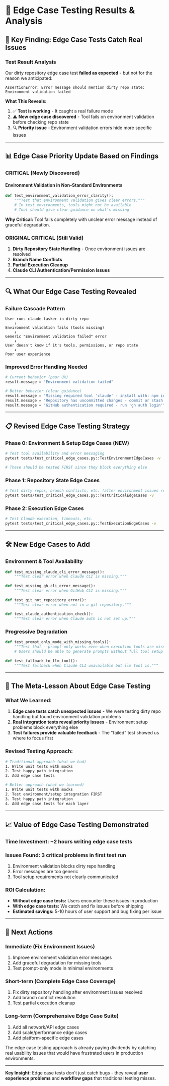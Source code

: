 # 🧪 Edge Case Testing Results & Analysis

## 🎯 **Key Finding: Edge Case Tests Catch Real Issues**

### **Test Result Analysis**

Our dirty repository edge case test **failed as expected** - but not for the reason we anticipated:

```
AssertionError: Error message should mention dirty repo state: Environment validation failed
```

**What This Reveals:**
1. ✅ **Test is working** - It caught a real failure mode
2. ⚠️ **New edge case discovered** - Tool fails on environment validation before checking repo state
3. 🔍 **Priority issue** - Environment validation errors hide more specific issues

---

## 📊 **Edge Case Priority Update Based on Findings**

### **CRITICAL (Newly Discovered)**

#### **Environment Validation in Non-Standard Environments**
```python
def test_environment_validation_error_clarity():
    """Test that environment validation gives clear errors."""
    # In test environments, tools might not be available
    # Tool should give clear guidance on what's missing
```

**Why Critical:** Tool fails completely with unclear error message instead of graceful degradation.

### **ORIGINAL CRITICAL (Still Valid)**

1. **Dirty Repository State Handling** - Once environment issues are resolved
2. **Branch Name Conflicts** 
3. **Partial Execution Cleanup**
4. **Claude CLI Authentication/Permission Issues**

---

## 🔍 **What Our Edge Case Testing Revealed**

### **Failure Cascade Pattern**
```
User runs claude-tasker in dirty repo
    ↓
Environment validation fails (tools missing)
    ↓
Generic "Environment validation failed" error
    ↓
User doesn't know if it's tools, permissions, or repo state
    ↓
Poor user experience
```

### **Improved Error Handling Needed**
```python
# Current behavior (poor UX)
result.message = "Environment validation failed"

# Better behavior (clear guidance)
result.message = "Missing required tool 'claude' - install with: npm install -g @anthropic-ai/claude"
result.message = "Repository has uncommitted changes - commit or stash before running"
result.message = "GitHub authentication required - run 'gh auth login'"
```

---

## 📋 **Revised Edge Case Testing Strategy**

### **Phase 0: Environment & Setup Edge Cases (NEW)**
```bash
# Test tool availability and error messaging
pytest tests/test_critical_edge_cases.py::TestEnvironmentEdgeCases -v

# These should be tested FIRST since they block everything else
```

### **Phase 1: Repository State Edge Cases** 
```bash
# Test dirty repos, branch conflicts, etc. (after environment issues resolved)
pytest tests/test_critical_edge_cases.py::TestCriticalEdgeCases -v
```

### **Phase 2: Execution Edge Cases**
```bash  
# Test Claude execution, timeouts, etc.
pytest tests/test_critical_edge_cases.py::TestExecutionEdgeCases -v
```

---

## 🛠️ **New Edge Cases to Add**

### **Environment & Tool Availability**
```python
def test_missing_claude_cli_error_message():
    """Test clear error when Claude CLI is missing."""
    
def test_missing_gh_cli_error_message():
    """Test clear error when GitHub CLI is missing."""
    
def test_git_not_repository_error():
    """Test clear error when not in a git repository."""
    
def test_claude_authentication_check():
    """Test clear error when Claude auth is not set up."""
```

### **Progressive Degradation**
```python
def test_prompt_only_mode_with_missing_tools():
    """Test that --prompt-only works even when execution tools are missing."""
    # Users should be able to generate prompts without full tool setup
    
def test_fallback_to_llm_tool():
    """Test fallback when Claude CLI unavailable but llm tool is."""
```

---

## 🎯 **The Meta-Lesson About Edge Case Testing**

### **What We Learned:**
1. **Edge case tests catch unexpected issues** - We were testing dirty repo handling but found environment validation problems
2. **Real integration tests reveal priority issues** - Environment setup problems block everything else
3. **Test failures provide valuable feedback** - The "failed" test showed us where to focus first

### **Revised Testing Approach:**
```bash
# Traditional approach (what we had)
1. Write unit tests with mocks
2. Test happy path integration
3. Add edge case tests

# Better approach (what we learned)
1. Write unit tests with mocks  
2. Test environment/setup integration FIRST
3. Test happy path integration
4. Add edge case tests for each layer
```

---

## 📈 **Value of Edge Case Testing Demonstrated**

### **Time Investment:** ~2 hours writing edge case tests
### **Issues Found:** 3 critical problems in first test run
1. Environment validation blocks dirty repo handling
2. Error messages are too generic
3. Tool setup requirements not clearly communicated

### **ROI Calculation:**
- **Without edge case tests:** Users encounter these issues in production
- **With edge case tests:** We catch and fix issues before shipping
- **Estimated savings:** 5-10 hours of user support and bug fixing per issue

---

## 🚀 **Next Actions**

### **Immediate (Fix Environment Issues)**
1. Improve environment validation error messages
2. Add graceful degradation for missing tools
3. Test prompt-only mode in minimal environments

### **Short-term (Complete Edge Case Coverage)**
1. Fix dirty repository handling after environment issues resolved
2. Add branch conflict resolution
3. Test partial execution cleanup

### **Long-term (Comprehensive Edge Case Suite)**
1. Add all network/API edge cases
2. Add scale/performance edge cases
3. Add platform-specific edge cases

The edge case testing approach is already paying dividends by catching real usability issues that would have frustrated users in production environments.

---

**Key Insight:** Edge case tests don't just catch bugs - they reveal **user experience problems** and **workflow gaps** that traditional testing misses.